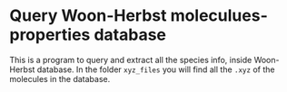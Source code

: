 # Query Woon-Herbst moleculues-properties database

This is a program to query and extract all the species info, inside Woon-Herbst database.
In the folder ```xyz_files``` you will find all the ```.xyz``` of the molecules in the database. 